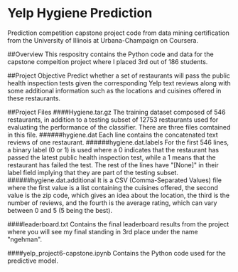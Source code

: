 # Yelp Hygiene Prediction
Prediction competition capstone project code from data mining certification from the University of Illinois at Urbana-Champaign on Coursera.

##Overview
This respositry contains the Python code and data for the capstone compeition project where I placed 3rd out of 186 students.

##Project Objective
Predict whether a set of restaurants will pass the public health inspection tests given the corresponding Yelp text reviews along with some additional information such as the locations and cuisines offered in these restaurants.

##Project Files
####Hygiene.tar.gz
The training dataset composed of 546 restaurants, in addition to a testing subset of 12753 restaurants used for evaluating the performance of the classifier. There are three files comtained in this file.
######hygiene.dat
Each line contains the concatenated text reviews of one restaurant.
######hygiene.dat.labels
For the first 546 lines, a binary label (0 or 1) is used where a 0 indicates that the restaurant has passed the latest public health inspection test, while a 1 means that the restaurant has failed the test. The rest of the lines have "[None]" in their label field implying that they are part of the testing subset.
######hygiene.dat.additional
It is a CSV (Comma-Separated Values) file where the first value is a list containing the cuisines offered, the second value is the zip code, which gives an idea about the location, the third is the number of reviews, and the fourth is the average rating, which can vary between 0 and 5 (5 being the best).

####leaderboard.txt
Contains the final leaderboard results from the project where you will see my final standing in 3rd place under the name "ngehman".

####yelp_project6-capstone.ipynb
Contains the Python code used for the predictive model.

